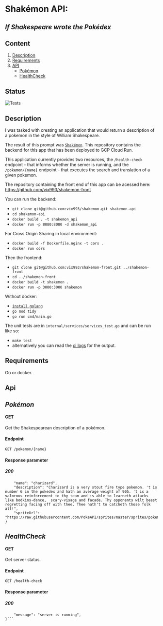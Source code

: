 # Shakémon API:
## *If Shakespeare wrote the Pokédex*

## Content

1. [Description](#Motivation) 
2. [Requirements](#Requirements)
3. [API](#API)
    - [Pokémon](#Pokémon)
    - [HealthCheck](#HealthCheck)

## Status

![Tests](https://github.com/vix993/shakemon/actions/workflows/test.yml/badge.svg)

## Description

I was tasked with creating an application that would return a description of a pokemon in the style of William Shakespeare.

The result of this prompt was [`Shakémon`](https://shakemon.vercel.app/). This repository contains the backend for this app that has been deployed to GCP Cloud Run.

This application currently provides two resources, the `/health-check` endpoint - that informs whether the server is running, and the `/pokemon/{name}` endpoint - that executes the search and translation of a given pokemon.

The repository containing the front end of this app can be acessed here: https://github.com/vix993/shakemon-front

You can run the backend:
- `git clone git@github.com:vix993/shakemon.git shakemon-api`
- `cd shakemon-api`
- `docker build . -t shakemon_api`
- `docker run -p 8080:8080 -d shakemon_api`

For Cross Origin Sharing in local environment:
- `docker build -f Dockerfile.nginx -t cors .`
- `docker run cors`

Then the frontend:
- `git clone git@github.com:vix993/shakemon-front.git ../shakemon-front`
- `cd ../shakemon-front`
- `docker build -t shakemon .`
- `docker run -p 3000:3000 shakemon`

Without docker:
- [`install golang`](https://go.dev/doc/install)
- `go mod tidy`
- `go run cmd/main.go`

The unit tests are in `internal/services/services_test.go` and can be run like so:
- `make test`
- alternatively you can read the [ci logs](https://github.com/vix993/shakemon/actions) for the output.

## Requirements

Go or docker.

## Api
## *Pokémon*

#### GET
Get the Shakespearean description of a pokémon.
#### Endpoint
`GET /pokemon/{name}`
#### Response parameter
##### 200
```{
    "name": "charizard",
    "description": "Charizard is a very stout fire type pokemon. 't is number 6 in the pokedex and hath an average weight of 905. 't is a valorous reinforcement to thy team and is able to learneth attacks like bodkins-dance,  scary-visage and facade. Thy opponents wilt beest regretting facing off with thee. Thee hath't to catcheth those folk all!",
    "spriteUrl": "https://raw.githubusercontent.com/PokeAPI/sprites/master/sprites/pokemon/6.png"
}
```

## *HealthCheck*

#### GET
Get server status.
#### Endpoint
`GET /health-check`
#### Response parameter
##### 200
```{
    "message": "server is running",
}```

